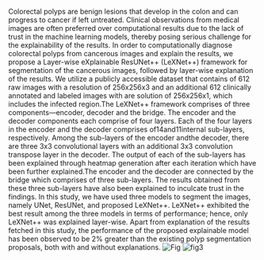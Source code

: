 Colorectal polyps are benign lesions that develop in the colon and can progress to cancer if left untreated. Clinical observations from medical images are often preferred over computational results due to the lack of trust in the machine learning models, thereby posing serious challenge for the explainability of the results. In order to computationally diagnose colorectal polyps from cancerous images and explain the results, we propose a Layer-wise eXplainable ResUNet++ (LeXNet++) framework for segmentation of the cancerous images, followed by layer-wise explanation of the results. We utilize a publicly accessible dataset that contains of 612 raw images with a resolution of 256x256x3 and an additional 612 clinically annotated and labeled images with are solution of 256x256x1, which includes the infected region.The LeXNet++ framework comprises of three components—encoder, decoder and the bridge. The encoder and the decoder components each comprise of four layers. Each of the four layers in the encoder and the decoder comprises of14and11internal sub-layers, respectively. Among the sub-layers of the encoder andthe decoder, there are three 3x3 convolutional layers with an additional 3x3 convolution transpose layer in the decoder. The output of each of the sub-layers has been explained through heatmap generation after each iteration which have been further explained.The encoder and the decoder are connected by the bridge which comprises of three sub-layers. The results obtained from these three sub-layers have also been explained to inculcate trust in the findings. In this study, we have used three models to segment the images, namely UNet, ResUNet, and proposed LeXNet++. LeXNet++ exhibited the best result among the three models in terms of performance; hence, only LeXNet++ was explained layer-wise. Apart from explanation of the results fetched in this study, the performance of the proposed explainable model has been observed to be 2% greater than the existing polyp segmentation proposals, both with and without explanations. 
![Fig](https://github.com/user-attachments/assets/775eda73-b4fc-46de-b5e8-af241f27f10b)
![fig3](https://github.com/user-attachments/assets/d3664fd9-d377-4fad-b9e0-856d314cfceb)

